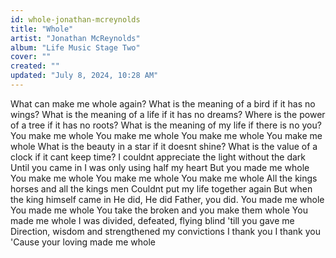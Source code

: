 ```yaml
---
id: whole-jonathan-mcreynolds
title: "Whole"
artist: "Jonathan McReynolds"
album: "Life Music Stage Two"
cover: ""
created: ""
updated: "July 8, 2024, 10:28 AM"
---
```


What can make me whole again?
What is the meaning of a bird if it has no wings?
What is the meaning of a life if it has no dreams?
Where is the power of a tree if it has no roots?
What is the meaning of my life if there is no you?
You make me whole
You make me whole
You make me whole
You make me whole
What is the beauty in a star if it doesnt shine?
What is the value of a clock if it cant keep time?
I couldnt appreciate the light without the dark
Until you came in I was only using half my heart
But you made me whole
You make me whole
You make me whole
You make me whole
All the kings horses and all the kings men
Couldnt put my life together again
But when the king himself came in
He did, He did
Father, you did.
You made me whole
You made me whole
You take the broken and you make them whole
You made me whole
I was divided, defeated, flying blind 'till you gave me
Direction, wisdom and strengthened my convictions
I thank you
I thank you
'Cause your loving made me whole